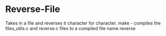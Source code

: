 # Reverse-File
Takes in a file and reverses it character for character.
make - compiles the files_utils.c and reverse.c files to a compiled file name reverse
